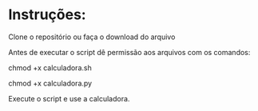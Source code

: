 # Instruções:
Clone o repositório ou faça o download do arquivo

Antes de executar o script dê permissão aos arquivos com os comandos:

chmod +x calculadora.sh

chmod +x calculadora.py

Execute o script e use a calculadora.
